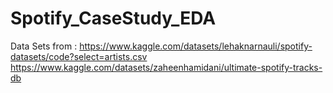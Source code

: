 # Spotify_CaseStudy_EDA
Data Sets from : https://www.kaggle.com/datasets/lehaknarnauli/spotify-datasets/code?select=artists.csv
https://www.kaggle.com/datasets/zaheenhamidani/ultimate-spotify-tracks-db
